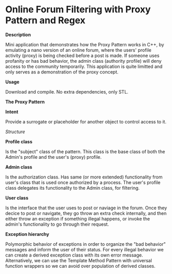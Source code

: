 # Online Forum Filtering with Proxy Pattern and Regex

**Description**

Mini application that demonstrates how the Proxy Pattern works in C++, by emulating a nano version of an online forum, where the users' profile activity (proxy) is being checked before a post is made. If someone uses profanity or has bad behavior, the admin class (authority profile) will deny access to the community temporarily. This application is quite limitted and only serves as a demonstration of the proxy concept.

**Usage**

Download and compile. No extra dependencies, only STL.

**The Proxy Pattern**

**Intent**

Provide a surrogate or placeholder for another object to control access to it. 

*Structure*

**Profile class**

Is the "subject" class of the pattern. This class is the base class of both the Admin's profile and the user's (proxy) profile. 

**Admin class**

Is the authorization class. Has same (or more extended) functionality from user's class that is used once authorized by a process. The user's profile class delegates its functionality to the Admin class, for filtering.

**User class**

Is the interface that the user uses to post or naviage in the forum. Once they decice to post or navigate, they go throw an extra check internally, and then either throw an exception if something illegal happens, or invoke the admin's functionality to go through their request. 

**Exception hierarchy**

Polymorphic behavior of exceptions in order to organize the "bad behavior" messages and inform the user of their status. For every illegal behavior we can create a derived exception class with its own error message. Alternatively, we can use the Template Method Pattern with universal function wrappers so we can avoid over population of derived classes. 


